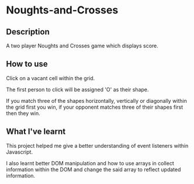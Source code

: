 # Noughts-and-Crosses
## Description
A two player Noughts and Crosses game which displays score.

## How to use
Click on a vacant cell within the grid.

The first person to click will be assigned 'O' as their shape.

If you match three of the shapes horizontally, vertically or diagonally within the grid first you win, if your opponent matches three of their shapes first then they win.

## What I've learnt
This project helped me give a better understanding of event listeners within Javascript.

I also learnt better DOM manipulation and how to use arrays in collect information within the DOM and change the said array to reflect updated information.
